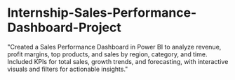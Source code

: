 # Internship-Sales-Performance-Dashboard-Project
"Created a Sales Performance Dashboard in Power BI to analyze revenue, profit margins, top products, and sales by region, category, and time. Included KPIs for total sales, growth trends, and forecasting, with interactive visuals and filters for actionable insights."
